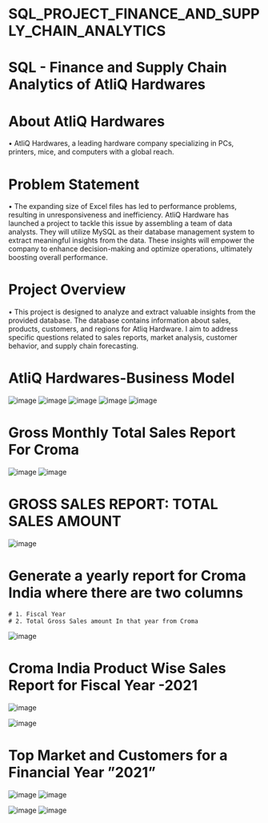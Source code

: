 # SQL_PROJECT_FINANCE_AND_SUPPLY_CHAIN_ANALYTICS
# SQL - Finance and Supply Chain Analytics of AtliQ Hardwares

# About AtliQ Hardwares
•	AtliQ Hardwares, a leading hardware company specializing in PCs, printers, mice, and computers with a global reach.

# Problem Statement
•	The expanding size of Excel files has led to performance problems, resulting in unresponsiveness and inefficiency. AtliQ  Hardware has launched a project to tackle this issue by assembling a team of data analysts. They will utilize MySQL as their database management system to extract meaningful insights from the data. These insights will empower the company to enhance decision-making and optimize operations, ultimately boosting overall performance.

# Project Overview
•	This project is designed to analyze and extract valuable insights from the provided database. The database contains information about sales, products, customers, and regions for Atliq Hardware.  I aim to address specific questions related to sales reports, market analysis, customer behavior, and supply chain forecasting.

# AtliQ Hardwares-Business Model 
![image](https://github.com/user-attachments/assets/039d21bb-f328-4bc5-9fde-52eb233de462)
![image](https://github.com/user-attachments/assets/dff474df-9249-491a-be73-5b78fb7297db)
![image](https://github.com/user-attachments/assets/91ed30d3-eb5e-4d5f-a731-525b791062d5)
![image](https://github.com/user-attachments/assets/472f71d1-13b9-49dc-ba20-b142da63bf34)
![image](https://github.com/user-attachments/assets/3b33ec27-a76c-444c-a5b5-7fe86a3db594)


# Gross Monthly Total Sales Report For Croma
![image](https://github.com/user-attachments/assets/ad868322-6d1f-4738-87a4-bafdffd58f79)
![image](https://github.com/user-attachments/assets/89d0c00c-d5f2-406a-afa9-7b48058a9064)

# GROSS SALES REPORT: TOTAL SALES AMOUNT
![image](https://github.com/user-attachments/assets/a8949e96-33eb-494d-b88f-4cf8fbe4ad6d)


# Generate a yearly report for Croma India where there are two columns
	# 1. Fiscal Year
	# 2. Total Gross Sales amount In that year from Croma
![image](https://github.com/user-attachments/assets/8821a0d0-0987-4c50-bf1a-beb013c8b81a)


# Croma India Product Wise Sales Report for Fiscal Year -2021
![image](https://github.com/user-attachments/assets/baf6a750-412e-4367-adb0-1cc8a4eeb145)

![image](https://github.com/user-attachments/assets/44d98375-9d23-4ba7-a18c-880448a2b7fd)

#  Top Market and Customers for a Financial Year ”2021”
![image](https://github.com/user-attachments/assets/5f37991e-b17b-47e3-9d87-80c965b96679)
![image](https://github.com/user-attachments/assets/0c83c5c3-2704-4c5d-826d-8538d71b59bc)

![image](https://github.com/user-attachments/assets/4beef9ce-0181-49e1-8675-ad6ddefc761c)
![image](https://github.com/user-attachments/assets/5f944c3f-904a-4cdd-b981-13e49311c222)





